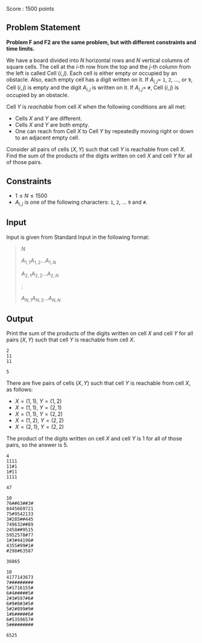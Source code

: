 Score : $1500$ points

## Problem Statement

**Problem F and F2 are the same problem, but with different constraints and time limits.**

We have a board divided into $N$ horizontal rows and $N$ vertical columns of square cells.
The cell at the $i$-th row from the top and the $j$-th column from the left is called Cell $(i,j)$.
Each cell is either empty or occupied by an obstacle.
Also, each empty cell has a digit written on it.
If $A_{i,j}=$ `1`, `2`, ..., or `9`, Cell $(i,j)$ is empty and the digit $A_{i,j}$ is written on it.
If $A_{i,j}=$ `#`, Cell $(i,j)$ is occupied by an obstacle.

Cell $Y$ is *reachable* from cell $X$ when the following conditions are all met:

- Cells $X$ and $Y$ are different.
- Cells $X$ and $Y$ are both empty.
- One can reach from Cell $X$ to Cell $Y$ by repeatedly moving right or down to an adjacent empty cell.

Consider all pairs of cells $(X,Y)$ such that cell $Y$ is reachable from cell $X$.
Find the sum of the products of the digits written on cell $X$ and cell $Y$ for all of those pairs.

## Constraints

- $1 \leq N \leq 1500$
- $A_{i,j}$ is one of the following characters: `1`, `2`, ... `9` and `#`.

## Input

Input is given from Standard Input in the following format:

> $N$
> 
> $A_{1,1}A_{1,2}...A_{1,N}$
> 
> $A_{2,1}A_{2,2}...A_{2,N}$
> 
> $:$
> 
> $A_{N,1}A_{N,2}...A_{N,N}$

## Output

Print the sum of the products of the digits written on cell $X$ and cell $Y$ for all pairs $(X,Y)$ such that cell $Y$ is reachable from cell $X$.

```input1
2
11
11
```

```output1
5
```

There are five pairs of cells $(X,Y)$ such that cell $Y$ is reachable from cell $X$, as follows:

- $X=(1,1)$, $Y=(1,2)$
- $X=(1,1)$, $Y=(2,1)$
- $X=(1,1)$, $Y=(2,2)$
- $X=(1,2)$, $Y=(2,2)$
- $X=(2,1)$, $Y=(2,2)$

The product of the digits written on cell $X$ and cell $Y$ is $1$ for all of those pairs, so the answer is $5$.

```input2
4
1111
11#1
1#11
1111
```

```output2
47
```

```input3
10
76##63##3#
8445669721
75#9542133
3#285##445
749632##89
2458##9515
5952578#77
1#3#44196#
4355#99#1#
#298#63587
```

```output3
36065
```

```input4
10
4177143673
7#########
5#1716155#
6#4#####5#
2#3#597#6#
6#9#8#3#5#
5#2#899#9#
1#6#####6#
6#5359657#
5#########
```

```output4
6525
```